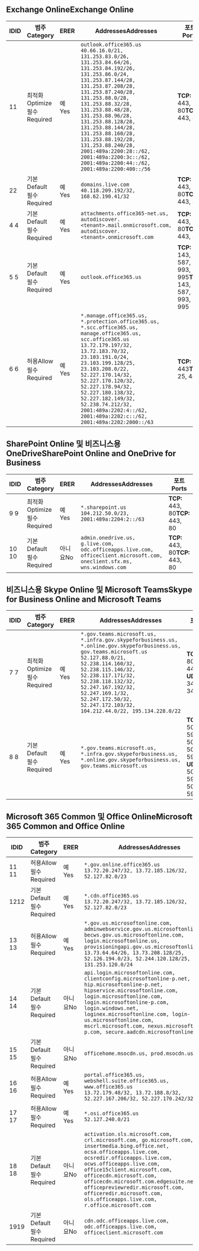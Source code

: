 <!--THIS FILE IS AUTOMATICALLY GENERATED. MANUAL CHANGES WILL BE OVERWRITTEN.-->
<!--Please contact the Office 365 Endpoints team with any questions.-->
<!--USGovGCCHigh endpoints version 2019012800-->
<!--File generated 2019-01-30 08:01:24.7920-->

## <a name="exchange-online"></a><span data-ttu-id="695eb-101">Exchange Online</span><span class="sxs-lookup"><span data-stu-id="695eb-101">Exchange Online</span></span>

<span data-ttu-id="695eb-102">ID</span><span class="sxs-lookup"><span data-stu-id="695eb-102">ID</span></span> | <span data-ttu-id="695eb-103">범주</span><span class="sxs-lookup"><span data-stu-id="695eb-103">Category</span></span> | <span data-ttu-id="695eb-104">ER</span><span class="sxs-lookup"><span data-stu-id="695eb-104">ER</span></span> | <span data-ttu-id="695eb-105">Addresses</span><span class="sxs-lookup"><span data-stu-id="695eb-105">Addresses</span></span> | <span data-ttu-id="695eb-106">포트</span><span class="sxs-lookup"><span data-stu-id="695eb-106">Ports</span></span>
-- | -------------------- | --- | ------------------------------------------------------------------------------------------------------------------------------------------------------------------------------------------------------------------------------------------------------------------------------------------------------------------------------------------------------------------------------------------------------------------------------------------------ | -------------------------------
<span data-ttu-id="695eb-107">1</span><span class="sxs-lookup"><span data-stu-id="695eb-107">1</span></span> | <span data-ttu-id="695eb-108">최적화</span><span class="sxs-lookup"><span data-stu-id="695eb-108">Optimize</span></span><BR><span data-ttu-id="695eb-109">필수</span><span class="sxs-lookup"><span data-stu-id="695eb-109">Required</span></span> | <span data-ttu-id="695eb-110">예</span><span class="sxs-lookup"><span data-stu-id="695eb-110">Yes</span></span> | `outlook.office365.us`<BR>`40.66.16.0/21, 131.253.83.0/26, 131.253.84.64/26, 131.253.84.192/26, 131.253.86.0/24, 131.253.87.144/28, 131.253.87.208/28, 131.253.87.240/28, 131.253.88.0/28, 131.253.88.32/28, 131.253.88.48/28, 131.253.88.96/28, 131.253.88.128/28, 131.253.88.144/28, 131.253.88.160/28, 131.253.88.192/28, 131.253.88.240/28, 2001:489a:2200:28::/62, 2001:489a:2200:3c::/62, 2001:489a:2200:44::/62, 2001:489a:2200:400::/56` | <span data-ttu-id="695eb-111">**TCP:** 443, 80</span><span class="sxs-lookup"><span data-stu-id="695eb-111">**TCP:** 443, 80</span></span>
<span data-ttu-id="695eb-112">2</span><span class="sxs-lookup"><span data-stu-id="695eb-112">2</span></span> | <span data-ttu-id="695eb-113">기본</span><span class="sxs-lookup"><span data-stu-id="695eb-113">Default</span></span><BR><span data-ttu-id="695eb-114">필수</span><span class="sxs-lookup"><span data-stu-id="695eb-114">Required</span></span> | <span data-ttu-id="695eb-115">예</span><span class="sxs-lookup"><span data-stu-id="695eb-115">Yes</span></span> | `domains.live.com`<BR>`40.118.209.192/32, 168.62.190.41/32` | <span data-ttu-id="695eb-116">**TCP:** 443, 80</span><span class="sxs-lookup"><span data-stu-id="695eb-116">**TCP:** 443, 80</span></span>
<span data-ttu-id="695eb-117">4 </span><span class="sxs-lookup"><span data-stu-id="695eb-117">4</span></span> | <span data-ttu-id="695eb-118">기본</span><span class="sxs-lookup"><span data-stu-id="695eb-118">Default</span></span><BR><span data-ttu-id="695eb-119">필수</span><span class="sxs-lookup"><span data-stu-id="695eb-119">Required</span></span> | <span data-ttu-id="695eb-120">예</span><span class="sxs-lookup"><span data-stu-id="695eb-120">Yes</span></span> | `attachments.office365-net.us, autodiscover.<tenant>.mail.onmicrosoft.com, autodiscover.<tenant>.onmicrosoft.com` | <span data-ttu-id="695eb-121">**TCP:** 443, 80</span><span class="sxs-lookup"><span data-stu-id="695eb-121">**TCP:** 443, 80</span></span>
<span data-ttu-id="695eb-122">5 </span><span class="sxs-lookup"><span data-stu-id="695eb-122">5</span></span> | <span data-ttu-id="695eb-123">기본</span><span class="sxs-lookup"><span data-stu-id="695eb-123">Default</span></span><BR><span data-ttu-id="695eb-124">필수</span><span class="sxs-lookup"><span data-stu-id="695eb-124">Required</span></span> | <span data-ttu-id="695eb-125">예</span><span class="sxs-lookup"><span data-stu-id="695eb-125">Yes</span></span> | `outlook.office365.us` | <span data-ttu-id="695eb-126">**TCP:** 143, 25, 587, 993, 995</span><span class="sxs-lookup"><span data-stu-id="695eb-126">**TCP:** 143, 25, 587, 993, 995</span></span>
<span data-ttu-id="695eb-127">6 </span><span class="sxs-lookup"><span data-stu-id="695eb-127">6</span></span> | <span data-ttu-id="695eb-128">허용</span><span class="sxs-lookup"><span data-stu-id="695eb-128">Allow</span></span><BR><span data-ttu-id="695eb-129">필수</span><span class="sxs-lookup"><span data-stu-id="695eb-129">Required</span></span> | <span data-ttu-id="695eb-130">예</span><span class="sxs-lookup"><span data-stu-id="695eb-130">Yes</span></span> | `*.manage.office365.us, *.protection.office365.us, *.scc.office365.us, manage.office365.us, scc.office365.us`<BR>`13.72.179.197/32, 13.72.183.70/32, 23.103.191.0/24, 23.103.199.128/25, 23.103.208.0/22, 52.227.170.14/32, 52.227.170.120/32, 52.227.178.94/32, 52.227.180.138/32, 52.227.182.149/32, 52.238.74.212/32, 2001:489a:2202:4::/62, 2001:489a:2202:c::/62, 2001:489a:2202:2000::/63` | <span data-ttu-id="695eb-131">**TCP:** 25, 443</span><span class="sxs-lookup"><span data-stu-id="695eb-131">**TCP:** 25, 443</span></span>

## <a name="sharepoint-online-and-onedrive-for-business"></a><span data-ttu-id="695eb-132">SharePoint Online 및 비즈니스용 OneDrive</span><span class="sxs-lookup"><span data-stu-id="695eb-132">SharePoint Online and OneDrive for Business</span></span>

<span data-ttu-id="695eb-133">ID</span><span class="sxs-lookup"><span data-stu-id="695eb-133">ID</span></span> | <span data-ttu-id="695eb-134">범주</span><span class="sxs-lookup"><span data-stu-id="695eb-134">Category</span></span> | <span data-ttu-id="695eb-135">ER</span><span class="sxs-lookup"><span data-stu-id="695eb-135">ER</span></span> | <span data-ttu-id="695eb-136">Addresses</span><span class="sxs-lookup"><span data-stu-id="695eb-136">Addresses</span></span> | <span data-ttu-id="695eb-137">포트</span><span class="sxs-lookup"><span data-stu-id="695eb-137">Ports</span></span>
-- | -------------------- | --- | ----------------------------------------------------------------------------------------------------------------------- | ----------------
<span data-ttu-id="695eb-138">9 </span><span class="sxs-lookup"><span data-stu-id="695eb-138">9</span></span> | <span data-ttu-id="695eb-139">최적화</span><span class="sxs-lookup"><span data-stu-id="695eb-139">Optimize</span></span><BR><span data-ttu-id="695eb-140">필수</span><span class="sxs-lookup"><span data-stu-id="695eb-140">Required</span></span> | <span data-ttu-id="695eb-141">예</span><span class="sxs-lookup"><span data-stu-id="695eb-141">Yes</span></span> | `*.sharepoint.us`<BR>`104.212.50.0/23, 2001:489a:2204:2::/63` | <span data-ttu-id="695eb-142">**TCP:** 443, 80</span><span class="sxs-lookup"><span data-stu-id="695eb-142">**TCP:** 443, 80</span></span>
<span data-ttu-id="695eb-143">10 </span><span class="sxs-lookup"><span data-stu-id="695eb-143">10</span></span> | <span data-ttu-id="695eb-144">기본</span><span class="sxs-lookup"><span data-stu-id="695eb-144">Default</span></span><BR><span data-ttu-id="695eb-145">필수</span><span class="sxs-lookup"><span data-stu-id="695eb-145">Required</span></span> | <span data-ttu-id="695eb-146">아니요</span><span class="sxs-lookup"><span data-stu-id="695eb-146">No</span></span> | `admin.onedrive.us, g.live.com, odc.officeapps.live.com, officeclient.microsoft.com, oneclient.sfx.ms, wns.windows.com` | <span data-ttu-id="695eb-147">**TCP:** 443, 80</span><span class="sxs-lookup"><span data-stu-id="695eb-147">**TCP:** 443, 80</span></span>

## <a name="skype-for-business-online-and-microsoft-teams"></a><span data-ttu-id="695eb-148">비즈니스용 Skype Online 및 Microsoft Teams</span><span class="sxs-lookup"><span data-stu-id="695eb-148">Skype for Business Online and Microsoft Teams</span></span>

<span data-ttu-id="695eb-149">ID</span><span class="sxs-lookup"><span data-stu-id="695eb-149">ID</span></span> | <span data-ttu-id="695eb-150">범주</span><span class="sxs-lookup"><span data-stu-id="695eb-150">Category</span></span> | <span data-ttu-id="695eb-151">ER</span><span class="sxs-lookup"><span data-stu-id="695eb-151">ER</span></span> | <span data-ttu-id="695eb-152">Addresses</span><span class="sxs-lookup"><span data-stu-id="695eb-152">Addresses</span></span> | <span data-ttu-id="695eb-153">포트</span><span class="sxs-lookup"><span data-stu-id="695eb-153">Ports</span></span>
-- | -------------------- | --- | --------------------------------------------------------------------------------------------------------------------------------------------------------------------------------------------------------------------------------------------------------------------------------------------------------------------------------- | --------------------------------------------------
<span data-ttu-id="695eb-154">7 </span><span class="sxs-lookup"><span data-stu-id="695eb-154">7</span></span> | <span data-ttu-id="695eb-155">최적화</span><span class="sxs-lookup"><span data-stu-id="695eb-155">Optimize</span></span><BR><span data-ttu-id="695eb-156">필수</span><span class="sxs-lookup"><span data-stu-id="695eb-156">Required</span></span> | <span data-ttu-id="695eb-157">예</span><span class="sxs-lookup"><span data-stu-id="695eb-157">Yes</span></span> | `*.gov.teams.microsoft.us, *.infra.gov.skypeforbusiness.us, *.online.gov.skypeforbusiness.us, gov.teams.microsoft.us`<BR>`52.127.88.0/21, 52.238.114.160/32, 52.238.115.146/32, 52.238.117.171/32, 52.238.118.132/32, 52.247.167.192/32, 52.247.169.1/32, 52.247.172.50/32, 52.247.172.103/32, 104.212.44.0/22, 195.134.228.0/22` | <span data-ttu-id="695eb-158">**TCP:** 443, 80</span><span class="sxs-lookup"><span data-stu-id="695eb-158">**TCP:** 443, 80</span></span><BR><span data-ttu-id="695eb-159">**UDP:** 3478</span><span class="sxs-lookup"><span data-stu-id="695eb-159">**UDP:** 3478</span></span>
<span data-ttu-id="695eb-160">8 </span><span class="sxs-lookup"><span data-stu-id="695eb-160">8</span></span> | <span data-ttu-id="695eb-161">기본</span><span class="sxs-lookup"><span data-stu-id="695eb-161">Default</span></span><BR><span data-ttu-id="695eb-162">필수</span><span class="sxs-lookup"><span data-stu-id="695eb-162">Required</span></span> | <span data-ttu-id="695eb-163">예</span><span class="sxs-lookup"><span data-stu-id="695eb-163">Yes</span></span> | `*.gov.teams.microsoft.us, *.infra.gov.skypeforbusiness.us, *.online.gov.skypeforbusiness.us, gov.teams.microsoft.us` | <span data-ttu-id="695eb-164">**TCP:** 5061, 50000-59999</span><span class="sxs-lookup"><span data-stu-id="695eb-164">**TCP:** 5061, 50000-59999</span></span><BR><span data-ttu-id="695eb-165">**UDP:** 50000-59999</span><span class="sxs-lookup"><span data-stu-id="695eb-165">**UDP:** 50000-59999</span></span>

## <a name="microsoft-365-common-and-office-online"></a><span data-ttu-id="695eb-166">Microsoft 365 Common 및 Office Online</span><span class="sxs-lookup"><span data-stu-id="695eb-166">Microsoft 365 Common and Office Online</span></span>

<span data-ttu-id="695eb-167">ID</span><span class="sxs-lookup"><span data-stu-id="695eb-167">ID</span></span> | <span data-ttu-id="695eb-168">범주</span><span class="sxs-lookup"><span data-stu-id="695eb-168">Category</span></span> | <span data-ttu-id="695eb-169">ER</span><span class="sxs-lookup"><span data-stu-id="695eb-169">ER</span></span> | <span data-ttu-id="695eb-170">Addresses</span><span class="sxs-lookup"><span data-stu-id="695eb-170">Addresses</span></span> | <span data-ttu-id="695eb-171">포트</span><span class="sxs-lookup"><span data-stu-id="695eb-171">Ports</span></span>
-- | ------------------- | --- | ---------------------------------------------------------------------------------------------------------------------------------------------------------------------------------------------------------------------------------------------------------------------------------------------------------------------------------------------------------------------------------------------- | ----------------
<span data-ttu-id="695eb-172">11 </span><span class="sxs-lookup"><span data-stu-id="695eb-172">11</span></span> | <span data-ttu-id="695eb-173">허용</span><span class="sxs-lookup"><span data-stu-id="695eb-173">Allow</span></span><BR><span data-ttu-id="695eb-174">필수</span><span class="sxs-lookup"><span data-stu-id="695eb-174">Required</span></span> | <span data-ttu-id="695eb-175">예</span><span class="sxs-lookup"><span data-stu-id="695eb-175">Yes</span></span> | `*.gov.online.office365.us`<BR>`13.72.20.247/32, 13.72.185.126/32, 52.127.82.0/23` | <span data-ttu-id="695eb-176">**TCP:** 443</span><span class="sxs-lookup"><span data-stu-id="695eb-176">**TCP:** 443</span></span>
<span data-ttu-id="695eb-177">12</span><span class="sxs-lookup"><span data-stu-id="695eb-177">12</span></span> | <span data-ttu-id="695eb-178">기본</span><span class="sxs-lookup"><span data-stu-id="695eb-178">Default</span></span><BR><span data-ttu-id="695eb-179">필수</span><span class="sxs-lookup"><span data-stu-id="695eb-179">Required</span></span> | <span data-ttu-id="695eb-180">예</span><span class="sxs-lookup"><span data-stu-id="695eb-180">Yes</span></span> | `*.cdn.office365.us`<BR>`13.72.20.247/32, 13.72.185.126/32, 52.127.82.0/23` | <span data-ttu-id="695eb-181">**TCP:** 443</span><span class="sxs-lookup"><span data-stu-id="695eb-181">**TCP:** 443</span></span>
<span data-ttu-id="695eb-182">13 </span><span class="sxs-lookup"><span data-stu-id="695eb-182">13</span></span> | <span data-ttu-id="695eb-183">허용</span><span class="sxs-lookup"><span data-stu-id="695eb-183">Allow</span></span><BR><span data-ttu-id="695eb-184">필수</span><span class="sxs-lookup"><span data-stu-id="695eb-184">Required</span></span> | <span data-ttu-id="695eb-185">예</span><span class="sxs-lookup"><span data-stu-id="695eb-185">Yes</span></span> | `*.gov.us.microsoftonline.com, adminwebservice.gov.us.microsoftonline.com, becws.gov.us.microsoftonline.com, login.microsoftonline.us, provisioningapi.gov.us.microsoftonline.com`<BR>`13.73.64.64/26, 13.73.208.128/25, 52.126.194.0/23, 52.244.120.128/25, 131.253.120.0/24` | <span data-ttu-id="695eb-186">**TCP:** 443</span><span class="sxs-lookup"><span data-stu-id="695eb-186">**TCP:** 443</span></span>
<span data-ttu-id="695eb-187">14 </span><span class="sxs-lookup"><span data-stu-id="695eb-187">14</span></span> | <span data-ttu-id="695eb-188">기본</span><span class="sxs-lookup"><span data-stu-id="695eb-188">Default</span></span><BR><span data-ttu-id="695eb-189">필수</span><span class="sxs-lookup"><span data-stu-id="695eb-189">Required</span></span> | <span data-ttu-id="695eb-190">아니요</span><span class="sxs-lookup"><span data-stu-id="695eb-190">No</span></span> | `api.login.microsoftonline.com, clientconfig.microsoftonline-p.net, hip.microsoftonline-p.net, hipservice.microsoftonline.com, login.microsoftonline.com, login.microsoftonline-p.com, login.windows.net, loginex.microsoftonline.com, login-us.microsoftonline.com, mscrl.microsoft.com, nexus.microsoftonline-p.com, secure.aadcdn.microsoftonline-p.com` | <span data-ttu-id="695eb-191">**TCP:** 443</span><span class="sxs-lookup"><span data-stu-id="695eb-191">**TCP:** 443</span></span>
<span data-ttu-id="695eb-192">15 </span><span class="sxs-lookup"><span data-stu-id="695eb-192">15</span></span> | <span data-ttu-id="695eb-193">기본</span><span class="sxs-lookup"><span data-stu-id="695eb-193">Default</span></span><BR><span data-ttu-id="695eb-194">필수</span><span class="sxs-lookup"><span data-stu-id="695eb-194">Required</span></span> | <span data-ttu-id="695eb-195">아니요</span><span class="sxs-lookup"><span data-stu-id="695eb-195">No</span></span> | `officehome.msocdn.us, prod.msocdn.us` | <span data-ttu-id="695eb-196">**TCP:** 443, 80</span><span class="sxs-lookup"><span data-stu-id="695eb-196">**TCP:** 443, 80</span></span>
<span data-ttu-id="695eb-197">16 </span><span class="sxs-lookup"><span data-stu-id="695eb-197">16</span></span> | <span data-ttu-id="695eb-198">허용</span><span class="sxs-lookup"><span data-stu-id="695eb-198">Allow</span></span><BR><span data-ttu-id="695eb-199">필수</span><span class="sxs-lookup"><span data-stu-id="695eb-199">Required</span></span> | <span data-ttu-id="695eb-200">예</span><span class="sxs-lookup"><span data-stu-id="695eb-200">Yes</span></span> | `portal.office365.us, webshell.suite.office365.us, www.office365.us`<BR>`13.72.179.48/32, 13.72.188.8/32, 52.227.167.206/32, 52.227.170.242/32` | <span data-ttu-id="695eb-201">**TCP:** 443, 80</span><span class="sxs-lookup"><span data-stu-id="695eb-201">**TCP:** 443, 80</span></span>
<span data-ttu-id="695eb-202">17 </span><span class="sxs-lookup"><span data-stu-id="695eb-202">17</span></span> | <span data-ttu-id="695eb-203">허용</span><span class="sxs-lookup"><span data-stu-id="695eb-203">Allow</span></span><BR><span data-ttu-id="695eb-204">필수</span><span class="sxs-lookup"><span data-stu-id="695eb-204">Required</span></span> | <span data-ttu-id="695eb-205">예</span><span class="sxs-lookup"><span data-stu-id="695eb-205">Yes</span></span> | `*.osi.office365.us`<BR>`52.127.240.0/21` | <span data-ttu-id="695eb-206">**TCP:** 443</span><span class="sxs-lookup"><span data-stu-id="695eb-206">**TCP:** 443</span></span>
<span data-ttu-id="695eb-207">18 </span><span class="sxs-lookup"><span data-stu-id="695eb-207">18</span></span> | <span data-ttu-id="695eb-208">기본</span><span class="sxs-lookup"><span data-stu-id="695eb-208">Default</span></span><BR><span data-ttu-id="695eb-209">필수</span><span class="sxs-lookup"><span data-stu-id="695eb-209">Required</span></span> | <span data-ttu-id="695eb-210">아니요</span><span class="sxs-lookup"><span data-stu-id="695eb-210">No</span></span> | `activation.sls.microsoft.com, crl.microsoft.com, go.microsoft.com, insertmedia.bing.office.net, ocsa.officeapps.live.com, ocsredir.officeapps.live.com, ocws.officeapps.live.com, office15client.microsoft.com, officecdn.microsoft.com, officecdn.microsoft.com.edgesuite.net, officepreviewredir.microsoft.com, officeredir.microsoft.com, ols.officeapps.live.com, r.office.microsoft.com` | <span data-ttu-id="695eb-211">**TCP:** 443, 80</span><span class="sxs-lookup"><span data-stu-id="695eb-211">**TCP:** 443, 80</span></span>
<span data-ttu-id="695eb-212">19</span><span class="sxs-lookup"><span data-stu-id="695eb-212">19</span></span> | <span data-ttu-id="695eb-213">기본</span><span class="sxs-lookup"><span data-stu-id="695eb-213">Default</span></span><BR><span data-ttu-id="695eb-214">필수</span><span class="sxs-lookup"><span data-stu-id="695eb-214">Required</span></span> | <span data-ttu-id="695eb-215">아니요</span><span class="sxs-lookup"><span data-stu-id="695eb-215">No</span></span> | `cdn.odc.officeapps.live.com, odc.officeapps.live.com, officeclient.microsoft.com` | <span data-ttu-id="695eb-216">**TCP:** 443, 80</span><span class="sxs-lookup"><span data-stu-id="695eb-216">**TCP:** 443, 80</span></span>
